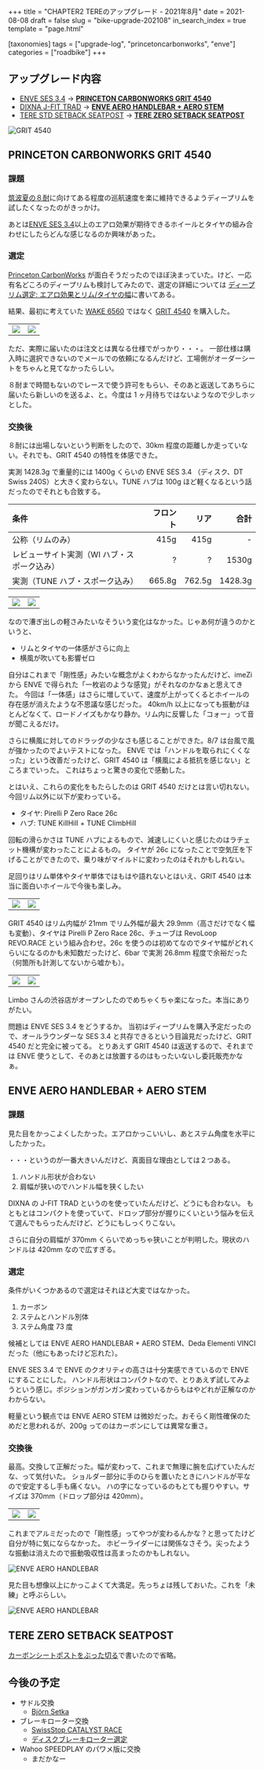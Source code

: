 +++
title = "CHAPTER2 TEREのアップグレード - 2021年8月"
date = 2021-08-08
draft = false
slug = "bike-upgrade-202108"
in_search_index = true
template = "page.html"

[taxonomies]
tags = ["upgrade-log", "princetoncarbonworks", "enve"]
categories = ["roadbike"]
+++

## アップグレード内容

- [ENVE SES 3.4](https://www.enve.com/product/ses-3-4/) → **[PRINCETON CARBONWORKS GRIT 4540](https://www.princetoncarbon.com/product/grit-4540/)**
- [DIXNA J-FIT TRAD](https://tsss.co.jp/web/sss_Vol28/) → **[ENVE AERO HANDLEBAR + AERO STEM](https://www.enve.com/product/aero-handlebar/)**
- [TERE STD SETBACK SEATPOST](https://www.chapter2bikes.com/range/accessories/tere-std-20-setback-seatpost) → **[TERE ZERO SETBACK SEATPOST](https://www.chapter2bikes.com/range/accessories/tere-zero-setback-seatpost)**

![GRIT 4540](/img/bike-upgrade-202108/grit4540-01.jpg)

<!-- more -->

## PRINCETON CARBONWORKS GRIT 4540

### 課題

[筑波夏の８耐](https://www.jccerc.info/HTML/SUMMER.html)に向けてある程度の巡航速度を楽に維持できるようディープリムを試したくなったのがきっかけ。

あとは[ENVE SES 3.4](https://www.enve.com/product/ses-3-4/)以上のエアロ効果が期待できるホイールとタイヤの組み合わせにしたらどんな感じなるのか興味があった。

### 選定

[Princeton CarbonWorks](https://www.princetoncarbon.com) が面白そうだったのでほぼ決まっていた。けど、一応有名どころのディープリムも検討してみたので、選定の詳細については [ディープリム選定: エアロ効果とリム/タイヤの幅](https://blog.endflow.net/width-of-rim-and-tire/)に書いてある。

結果、最初に考えていた [WAKE 6560](https://www.princetoncarbon.com/product/wake-6560/) ではなく [GRIT 4540](https://www.princetoncarbon.com/product/grit-4540/) を購入した。

<table class="layout">
    <tr>
        <td><img src="/img/bike-upgrade-202108/grit4540-02.jpg" /></td>
        <td><img src="/img/bike-upgrade-202108/grit4540-03.jpg" /></td>
    </tr>
</table>

ただ、実際に届いたのは注文とは異なる仕様でがっかり・・・。
一部仕様は購入時に選択できないのでメールでの依頼になるんだけど、工場側がオーダーシートをちゃんと見てなかったらしい。

８耐まで時間もないのでレースで使う許可をもらい、そのあと返送してあちらに届いたら新しいのを送るよ、と。今度は 1 ヶ月待ちではないようなので少しホッとした。

### 交換後

８耐には出場しないという判断をしたので、30km 程度の距離しか走っていない。それでも、GRIT 4540 の特性を体感できた。

実測 1428.3g で重量的には 1400g くらいの ENVE SES 3.4 （ディスク、DT Swiss 240S）と大きく変わらない。TUNE ハブは 100g ほど軽くなるという話だったのでそれとも合致する。

| 条件                                        | フロント |   リア |    合計 |
| :------------------------------------------ | -------: | -----: | ------: |
| 公称（リムのみ）                            |     415g |   415g |       - |
| レビューサイト実測（WI ハブ・スポーク込み） |        ? |      ? |   1530g |
| 実測（TUNE ハブ・スポーク込み）             |   665.8g | 762.5g | 1428.3g |

<table class="layout">
    <tr>
        <td><img src="/img/bike-upgrade-202108/grit4540-08.jpg" /></td>
        <td><img src="/img/bike-upgrade-202108/grit4540-09.jpg" /></td>
    </tr>
</table>

なので漕ぎ出しの軽さみたいなそういう変化はなかった。じゃあ何が違うのかというと、

- リムとタイヤの一体感がさらに向上
- 横風が吹いても影響ゼロ

自分はこれまで「剛性感」みたいな概念がよくわからなかったんだけど、imeZi から ENVE で得られた「一枚岩のような感覚」がそれなのかなぁと思えてきた。
今回は「一体感」はさらに増していて、速度が上がってくるとホイールの存在感が消えたような不思議な感じだった。
40km/h 以上になっても振動がほとんどなくて、ロードノイズもかなり静か。リム内に反響した「コォー」って音が聞こえるだけ。

さらに横風に対してのドラッグの少なさも感じることができた。8/7 は台風で風が強かったのでよいテストになった。
ENVE では「ハンドルを取られにくくなった」という改善だったけど、GRIT 4540 は「横風による抵抗を感じない」ところまでいった。
これはちょっと驚きの変化で感動した。

とはいえ、これらの変化をもたらしたのは GRIT 4540 だけとは言い切れない。今回リム以外に以下が変わっている。

- タイヤ: Pirelli P Zero Race 26c
- ハブ: TUNE KillHill + TUNE ClimbHill

回転の滑らかさは TUNE ハブによるもので、減速しにくいと感じたのはラチェット機構が変わったことによるもの。
タイヤが 26c になったことで空気圧を下げることができたので、乗り味がマイルドに変わったのはそれかもしれない。

足回りはリム単体やタイヤ単体ではもはや語れないとはいえ、GRIT 4540 は本当に面白いホイールで今後も楽しみ。

<table class="layout">
    <tr>
        <td><img src="/img/bike-upgrade-202108/grit4540-04.jpg" /></td>
        <td><img src="/img/bike-upgrade-202108/grit4540-05.jpg" /></td>
    </tr>
</table>

GRIT 4540 はリム内幅が 21mm でリム外幅が最大 29.9mm（高さだけでなく幅も変動）、タイヤは Pirelli P Zero Race 26c、チューブは RevoLoop REVO.RACE という組み合わせ。26c を使うのは初めてなのでタイヤ幅がどれくらいになるのかも未知数だったけど、6bar で実測 26.8mm 程度で余裕だった（何箇所も計測してないから嘘かも）。

<table class="layout">
    <tr>
        <td><img src="/img/bike-upgrade-202108/grit4540-06.jpg" /></td>
        <td><img src="/img/bike-upgrade-202108/grit4540-07.jpg" /></td>
    </tr>
</table>

Limbo さんの渋谷店がオープンしたのでめちゃくちゃ楽になった。本当にありがたい。

問題は ENVE SES 3.4 をどうするか。
当初はディープリムを購入予定だったので、オールラウンダーな SES 3.4 と共存できるという目論見だったけど、GRIT 4540 だと完全に被ってる。
とりあえず GRIT 4540 は返送するので、それまでは ENVE 使うとして、そのあとは放置するのはもったいないし委託販売かなぁ。

## ENVE AERO HANDLEBAR + AERO STEM

### 課題

見た目をかっこよくしたかった。エアロかっこいいし、あとステム角度を水平にしたかった。

・・・というのが一番大きいんだけど、真面目な理由としては２つある。

1. ハンドル形状が合わない
2. 肩幅が狭いのでハンドル幅を狭くしたい

DIXNA の J-FIT TRAD というのを使っていたんだけど、どうにも合わない。
もともとはコンパクトを使っていて、ドロップ部分が握りにくいという悩みを伝えて選んでもらったんだけど、どうにもしっくりこない。

さらに自分の肩幅が 370mm くらいでめっちゃ狭いことが判明した。現状のハンドルは 420mm なので広すぎる。

### 選定

条件がいくつかあるので選定はそれほど大変ではなかった。

1. カーボン
2. ステムとハンドル別体
3. ステム角度 73 度

候補としては ENVE AERO HANDLEBAR + AERO STEM、Deda Elementi VINCI だった（他にもあったけど忘れた）。

ENVE SES 3.4 で ENVE のクオリティの高さは十分実感できているので ENVE にすることにした。
ハンドル形状はコンパクトなので、とりあえず試してみようという感じ。ポジションがガンガン変わっているからもはやどれが正解なのかわからない。

軽量という観点では ENVE AERO STEM は微妙だった。おそらく剛性確保のためだと思われるが、200g ってのはカーボンにしては異常な重さ。

### 交換後

最高。交換して正解だった。幅が変わって、これまで無理に腕を広げていたんだな、って気付いた。
ショルダー部分に手のひらを置いたときにハンドルが平なので安定するし手も痛くない。
ハの字になっているのもとても握りやすい。サイズは 370mm（ドロップ部分は 420mm）。

<table class="layout">
    <tr>
        <td><img src="/img/bike-upgrade-202108/enve-handlebar-01.jpg" /></td>
        <td><img src="/img/bike-upgrade-202108/enve-handlebar-04.jpg" /></td>
    </tr>
</table>

これまでアルミだったので「剛性感」ってやつが変わるんかな？と思ってたけど自分が特に気にならなかった。
ホビーライダーには関係なさそう。尖ったような振動は消えたので振動吸収性は高まったのかもしれない。

![ENVE AERO HANDLEBAR](/img/bike-upgrade-202108/enve-handlebar-03.jpg)

見た目も想像以上にかっこよくて大満足。先っちょは残しておいた。これを「未練」と呼ぶらしい。

![ENVE AERO HANDLEBAR](/img/bike-upgrade-202108/enve-handlebar-02.jpg)

## TERE ZERO SETBACK SEATPOST

[カーボンシートポストをぶった切る](https://blog.endflow.net/cutting-carbon-seatpost/)で書いたので省略。

## 今後の予定

- サドル交換
  - [Björn Setka](https://bjorncycles.com/tproduct/135716637-242246431431-setka)
- ブレーキローター交換
  - [SwissStop CATALYST RACE](https://swissstop.ch/catalyst/family/race/)
  - [ディスクブレーキローター選定](https://blog.endflow.net/disc-brake-rotors/)
- Wahoo SPEEDPLAY のパワメ版に交換
  - まだかなー
